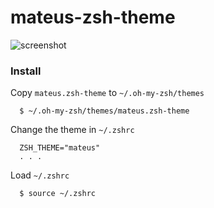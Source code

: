 # mateus-zsh-theme

![screenshot](https://i.imgur.com/KU9rai6.png)

### Install

Copy `mateus.zsh-theme` to `~/.oh-my-zsh/themes`

```
  $ ~/.oh-my-zsh/themes/mateus.zsh-theme
```

Change the theme in `~/.zshrc`

```
  ZSH_THEME="mateus"
  . . .
```

Load `~/.zshrc`

```
  $ source ~/.zshrc
```
